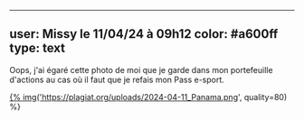 ----
user: Missy le 11/04/24 à 09h12
color: #a600ff
type: text
----

Oops, j'ai égaré cette photo de moi que je garde dans mon portefeuille d'actions au cas où il faut que je refais mon Pass e-sport.

<a href="https://plagiat.org/uploads/2024-04-11_Panama.png">{% img('https://plagiat.org/uploads/2024-04-11_Panama.png', quality=80) %}</a>
